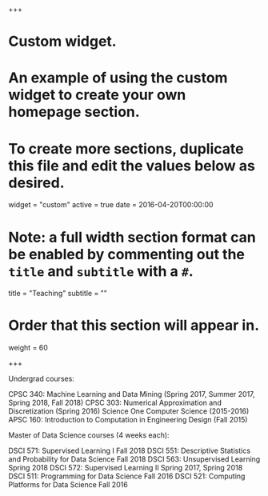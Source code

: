 +++
# Custom widget.
# An example of using the custom widget to create your own homepage section.
# To create more sections, duplicate this file and edit the values below as desired.
widget = "custom"
active = true
date = 2016-04-20T00:00:00

# Note: a full width section format can be enabled by commenting out the `title` and `subtitle` with a `#`.
title = "Teaching"
subtitle = ""

# Order that this section will appear in.
weight = 60

+++

Undergrad courses:

CPSC 340: Machine Learning and Data Mining (Spring 2017, Summer 2017, Spring 2018, Fall 2018)
CPSC 303: Numerical Approximation and Discretization (Spring 2016)
Science One Computer Science (2015-2016)
APSC 160: Introduction to Computation in Engineering Design	(Fall 2015)

Master of Data Science courses (4 weeks each):

DSCI 571: Supervised Learning I	Fall 2018
DSCI 551: Descriptive Statistics and Probability for Data Science	Fall 2018
DSCI 563: Unsupervised Learning	Spring 2018
DSCI 572: Supervised Learning II	Spring 2017, Spring 2018
DSCI 511: Programming for Data Science	Fall 2016
DSCI 521: Computing Platforms for Data Science	Fall 2016

